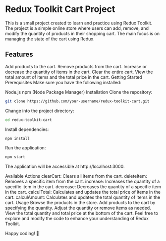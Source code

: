 

# Redux Toolkit Cart Project
This is a small project created to learn and practice using Redux Toolkit. The project is a simple online store where users can add, remove, and modify the quantity of products in their shopping cart. The main focus is on managing the state of the cart using Redux.

## Features
Add products to the cart.
Remove products from the cart.
Increase or decrease the quantity of items in the cart.
Clear the entire cart.
View the total amount of items and the total price in the cart.
Getting Started
Prerequisites
Make sure you have the following installed:

Node.js
npm (Node Package Manager)
Installation
Clone the repository:


```sh
git clone https://github.com/your-username/redux-toolkit-cart.git
```

Change into the project directory:
```sh
cd redux-toolkit-cart
```


Install dependencies:


``` sh
npm install
```


Run the application:

```sh
npm start
```

The application will be accessible at http://localhost:3000.



Available Actions
clearCart: Clears all items from the cart.
deleteItem: Removes a specific item from the cart.
increase: Increases the quantity of a specific item in the cart.
decrease: Decreases the quantity of a specific item in the cart.
calculTotal: Calculates and updates the total price of items in the cart.
calculAmount: Calculates and updates the total quantity of items in the cart.
Usage
Browse the products in the store.
Add products to the cart by specifying the quantity.
Adjust the quantity or remove items as needed.
View the total quantity and total price at the bottom of the cart.
Feel free to explore and modify the code to enhance your understanding of Redux Toolkit.

Happy coding! 🚀
